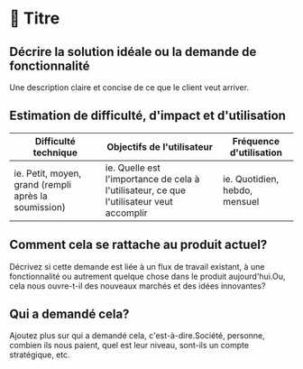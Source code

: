 # 🚀 Titre

## Décrire la solution idéale ou la demande de fonctionnalité

Une description claire et concise de ce que le client veut arriver.

## Estimation de difficulté, d'impact et d'utilisation

| Difficulté technique | Objectifs de l'utilisateur | Fréquence d'utilisation |
|--------------------| --------------------| --------------------|
| ie. Petit, moyen, grand (rempli après la soumission) |  ie. Quelle est l'importance de cela à l'utilisateur, ce que l'utilisateur veut accomplir | ie. Quotidien, hebdo, mensuel |

## Comment cela se rattache au produit actuel?

Décrivez si cette demande est liée à un flux de travail existant, à une fonctionnalité ou autrement quelque chose dans le produit aujourd'hui.Ou, cela nous ouvre-t-il des nouveaux marchés et des idées innovantes?

## Qui a demandé cela?

Ajoutez plus sur qui a demandé cela, c'est-à-dire.Société, personne, combien ils nous paient, quel est leur niveau, sont-ils un compte stratégique, etc.
